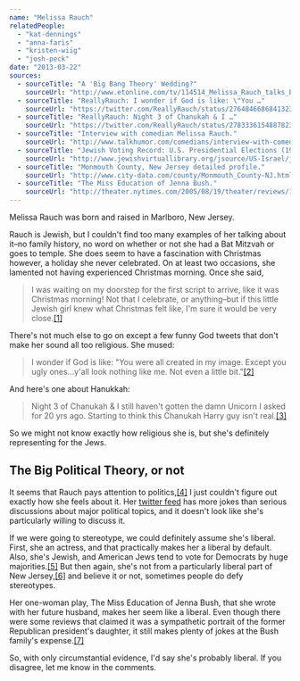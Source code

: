 ```yaml
---
name: "Melissa Rauch"
relatedPeople:
  - "kat-dennings"
  - "anna-faris"
  - "kristen-wiig"
  - "josh-peck"
date: "2013-03-22"
sources:
  - sourceTitle: "A 'Big Bang Theory' Wedding?"
    sourceUrl: "http://www.etonline.com/tv/114514_Melissa_Rauch_talks_Big_Bang_Theory/"
  - sourceTitle: "ReallyRauch: I wonder if God is like: \"You …"
    sourceUrl: "https://twitter.com/ReallyRauch/status/276484668684132352"
  - sourceTitle: "ReallyRauch: Night 3 of Chanukah & I …"
    sourceUrl: "https://twitter.com/ReallyRauch/status/278333615488782336"
  - sourceTitle: "Interview with comedian Melissa Rauch."
    sourceUrl: "http://www.talkhumor.com/comedians/interview-with-comedian-melissa-rauch/"
  - sourceTitle: "Jewish Voting Record: U.S. Presidential Elections (1916-2012)."
    sourceUrl: "http://www.jewishvirtuallibrary.org/jsource/US-Israel/jewvote.html"
  - sourceTitle: "Monmouth County, New Jersey detailed profile."
    sourceUrl: "http://www.city-data.com/county/Monmouth_County-NJ.html"
  - sourceTitle: "The Miss Education of Jenna Bush."
    sourceUrl: "http://theater.nytimes.com/2005/08/19/theater/reviews/19educ.html?_r=0"
---
```


Melissa Rauch was born and raised in Marlboro, New Jersey.

Rauch is Jewish, but I couldn't find too many examples of her talking about it–no family history, no word on whether or not she had a Bat Mitzvah or goes to temple. She does seem to have a fascination with Christmas however, a holiday she never celebrated. On at least two occasions, she lamented not having experienced Christmas morning. Once she said,

>I was waiting on my doorstep for the first script to arrive, like it was Christmas morning! Not that I celebrate, or anything–but if this little Jewish girl knew what Christmas felt like, I'm sure it would be very close.<a class="source-citation" href="http://www.etonline.com/tv/114514_Melissa_Rauch_talks_Big_Bang_Theory/" title="A &apos;Big Bang Theory&apos; Wedding?">[1]</a>

There's not much else to go on except a few funny God tweets that don't make her sound all too religious. She mused:

>I wonder if God is like: "You were all created in my image. Except you ugly ones…y'all look nothing like me. Not even a little bit."<a class="source-citation" href="https://twitter.com/ReallyRauch/status/276484668684132352" title="ReallyRauch: I wonder if God is like: &quot;You …">[2]</a>

And here's one about Hanukkah:

>Night 3 of Chanukah & I still haven't gotten the damn Unicorn I asked for 20 yrs ago. Starting to think this Chanukah Harry guy isn't real.<a class="source-citation" href="https://twitter.com/ReallyRauch/status/278333615488782336" title="ReallyRauch: Night 3 of Chanukah &amp; I …">[3]</a>

So we might not know exactly how religious she is, but she's definitely representing for the Jews.


## The Big Political Theory, or not

It seems that Rauch pays attention to politics,<a class="source-citation" href="http://www.talkhumor.com/comedians/interview-with-comedian-melissa-rauch/" title="Interview with comedian Melissa Rauch.">[4]</a> I just couldn't figure out exactly how she feels about it. Her [twitter feed](https://twitter.com/ReallyRauch) has more jokes than serious discussions about major political topics, and it doesn't look like she's particularly willing to discuss it.

If we were going to stereotype, we could definitely assume she's liberal. First, she an actress, and that practically makes her a liberal by default. Also, she's Jewish, and American Jews tend to vote for Democrats by huge majorities.<a class="source-citation" href="http://www.jewishvirtuallibrary.org/jsource/US-Israel/jewvote.html" title="Jewish Voting Record: U.S. Presidential Elections (1916-2012).">[5]</a> But then again, she's not from a particularly liberal part of New Jersey,<a class="source-citation" href="http://www.city-data.com/county/Monmouth_County-NJ.html" title="Monmouth County, New Jersey detailed profile.">[6]</a> and believe it or not, sometimes people do defy stereotypes.

Her one-woman play, The Miss Education of Jenna Bush, that she wrote with her future husband, makes her seem like a liberal. Even though there were some reviews that claimed it was a sympathetic portrait of the former Republican president's daughter, it still makes plenty of jokes at the Bush family's expense.<a class="source-citation" href="http://theater.nytimes.com/2005/08/19/theater/reviews/19educ.html?_r=0" title="The Miss Education of Jenna Bush.">[7]</a>

So, with only circumstantial evidence, I'd say she's probably liberal. If you disagree, let me know in the comments.